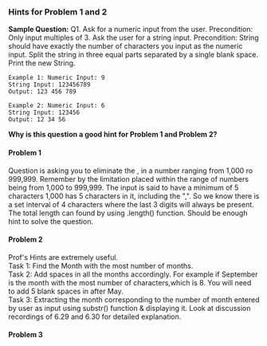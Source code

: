 ### Hints for Problem 1 and 2

**Sample Question:** Q1. Ask for a numeric input from the user. Precondition: Only input multiples of 3. Ask the user for a string input.
Precondition: String should have exactly the number of characters you input as the numeric input. Split the string in three equal parts separated by a single blank space.
Print the new String.
```
Example 1: Numeric Input: 9        
String Input: 123456789         
Output: 123 456 789           
```
```
Example 2: Numeric Input: 6
String Input: 123456
Output: 12 34 56
```
**Why is this question a good hint for Problem 1 and Problem 2?**      

#### Problem 1
Question is asking you to eliminate the , in a number ranging from 1,000 ro 999,999. Remember by the limitation placed within the range of numbers being from 1,000 to 999,999. The input is said to have a minimum of 5 characters 1,000 has 5 characters in it, including the ",". So we know there is a set interval of 4 characters where the last 3 digits will always be present. The total length can found by using .length() function. Should be enough hint to solve the question. 

#### Problem 2
Prof's Hints are extremely useful.          
Task 1: Find the Month with the most number of months.           
Task 2: Add spaces in all the months accordingly. For example if September is the month with the most number of characters,which is 8. You will need to add 5 blank spaces in after May.            
Task 3: Extracting the month corresponding to the number of month entered by user as input using substr() function & displaying it. Look at discussion recordings of 6.29 and 6.30 for detailed explanation.            


#### Problem 3
